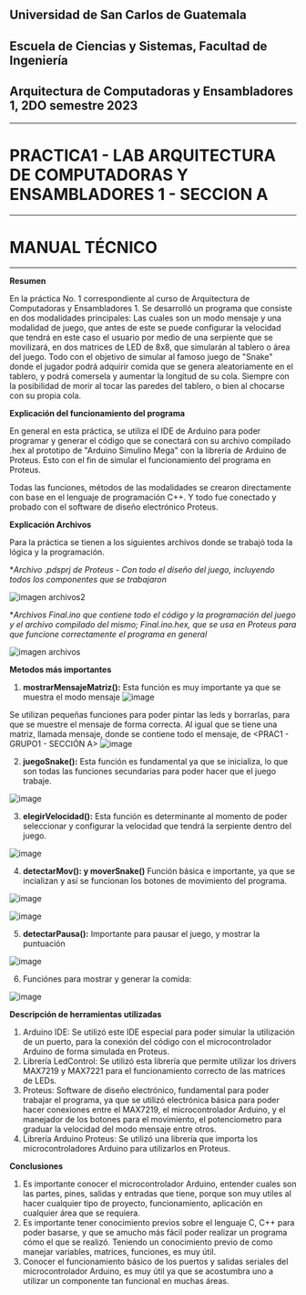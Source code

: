 ## Universidad de San Carlos de Guatemala
## Escuela de Ciencias y Sistemas, Facultad de Ingeniería
## Arquitectura de Computadoras y Ensambladores 1, 2DO semestre 2023
-----
# PRACTICA1 - LAB ARQUITECTURA DE COMPUTADORAS Y ENSAMBLADORES 1 - SECCION A
-----
# MANUAL TÉCNICO 
-----

**Resumen**

En la práctica No. 1 correspondiente al curso de Arquitectura de Computadoras y Ensambladores 1. Se desarrolló un programa que consiste en dos modalidades principales: Las cuales son un modo mensaje y una modalidad de juego, que antes de este se puede configurar la velocidad que tendrá en este caso el usuario por medio de una serpiente que se movilizará, en dos matrices de LED de 8x8, que simularán al tablero o área del juego. Todo con el objetivo de simular al famoso juego de "Snake" donde el jugador podrá adquirir comida que se genera aleatoriamente en el tablero, y podrá comersela y aumentar la longitud de su cola. Siempre con la posibilidad de morir al tocar las paredes del tablero, o bien al chocarse con su propia cola.

**Explicación del funcionamiento del programa**

En general en esta práctica, se utiliza el IDE de Arduino para poder programar y generar el código que se conectará con su archivo compilado .hex al prototipo de "Arduino Simulino Mega" con la librería de Arduino de Proteus. Esto con el fin de simular el funcionamiento del programa en Proteus.

Todas las funciones, métodos de las modalidades se crearon directamente con base en el lenguaje de programación C++. Y todo fue conectado y probado con el software de diseño electrónico Proteus. 

**Explicación Archivos**

Para la práctica se tienen a los siguientes archivos donde se trabajó toda la lógica y la programación.

**Archivo .pdsprj de Proteus -  Con todo el diseño del juego, incluyendo todos los componentes que se trabajaron*

![imagen archivos2](https://github.com/julizaldana/ACE1-20232SG1A/assets/98117383/b60aaf07-3ea8-49a1-b0d9-e17021f42749)

**Archivos Final.ino que contiene todo el código y la programación del juego y el archivo compilado del mismo; Final.ino.hex, que se usa en Proteus para que funcione correctamente el programa en general*

![imagen archivos](https://github.com/julizaldana/ACE1-20232SG1A/assets/98117383/04f4ecf2-af74-41ef-8868-940b150e3090)

**Metodos más importantes**

1. **mostrarMensajeMatriz():** Esta función es muy importante ya que se muestra el modo mensaje
![image](https://github.com/julizaldana/ACE1-20232SG1A/assets/98117383/b59981b4-4720-4dda-aa58-2f438e5efa1f)

Se utilizan pequeñas funciones para poder pintar las leds y borrarlas, para que se muestre el mensaje de forma correcta. Al igual que se tiene una matriz, llamada mensaje, donde se contiene todo el mensaje, de <PRAC1 - GRUPO1 - SECCIÓN A>
![image](https://github.com/julizaldana/ACE1-20232SG1A/assets/98117383/a460bf1e-64b1-4534-8a50-56ad554f7500)

2. **juegoSnake():** Esta función es fundamental ya que se inicializa, lo que son todas las funciones secundarias para poder hacer que el juego trabaje.

![image](https://github.com/julizaldana/ACE1-20232SG1A/assets/98117383/789da61f-3297-469c-8eed-dd27b2f7159c)

3. **elegirVelocidad():** Esta función es determinante al momento de poder seleccionar y configurar la velocidad que tendrá la serpiente dentro del juego. 

![image](https://github.com/julizaldana/ACE1-20232SG1A/assets/98117383/5c7c3a1b-a6c5-41cb-ba32-a8aaeb396746)

4. **detectarMov(): y moverSnake()** Función básica e importante, ya que se incializan y así se funcionan los botones de movimiento del programa.

![image](https://github.com/julizaldana/ACE1-20232SG1A/assets/98117383/73241d53-9d1a-4a3d-8648-a37e5665c9d3)

![image](https://github.com/julizaldana/ACE1-20232SG1A/assets/98117383/279eebf3-6e4a-4660-949d-750ece3309b3)

5. **detectarPausa():** Importante para pausar el juego, y mostrar la puntuación

![image](https://github.com/julizaldana/ACE1-20232SG1A/assets/98117383/62602634-770c-49c3-b753-e9c141bda98d)

6. Funciónes para mostrar y generar la comida:

![image](https://github.com/julizaldana/ACE1-20232SG1A/assets/98117383/8381dc22-6ed4-4cff-80ef-881510126ed8)


**Descripción de herramientas utilizadas**

1. Arduino IDE: Se utilizó este IDE especial para poder simular la utilización de un puerto, para la conexión del código con el microcontrolador Arduino de forma simulada en Proteus. 
2. Librería LedControl: Se utilizó esta librería que permite utilizar los drivers MAX7219 y MAX7221 para el funcionamiento correcto de las matrices de LEDs.
3. Proteus: Software de diseño electrónico, fundamental para poder trabajar el programa, ya que se utilizó electrónica básica para poder hacer conexiones entre el MAX7219, el microcontrolador Arduino, y el manejador de los botones para el movimiento, el potenciometro para graduar la velocidad del modo mensaje entre otros.
4. Librería Arduino Proteus: Se utilizó una librería que importa los microcontroladores Arduino para utilizarlos en Proteus.


**Conclusiones**

1. Es importante conocer el microcontrolador Arduino, entender cuales son las partes, pines, salidas y entradas que tiene, porque son muy utiles al hacer cualquier tipo de proyecto, funcionamiento, aplicación en cualquier área que se requiera.
2. Es importante tener conocimiento previos sobre el lenguaje C, C++ para poder basarse, y que se amucho más fácil poder realizar un programa cómo el que se realizó. Teniendo un conocimiento previo de como manejar variables, matrices, funciones, es muy útil.
3. Conocer el funcionamiento básico de los puertos y salidas seriales del microcontrolador Arduino, es muy útil ya que se acostumbra uno a utilizar un componente tan funcional en muchas áreas.
